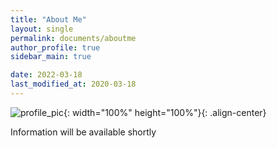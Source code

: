 ```yaml
---
title: "About Me"
layout: single
permalink: documents/aboutme
author_profile: true
sidebar_main: true

date: 2022-03-18
last_modified_at: 2020-03-18
---
```


![profile_pic](https://user-images.githubusercontent.com/116617643/197681442-b1d55499-4b1d-42b4-8970-42c0431e100f.jpg){: width="100%" height="100%"}{: .align-center}


Information will be available shortly